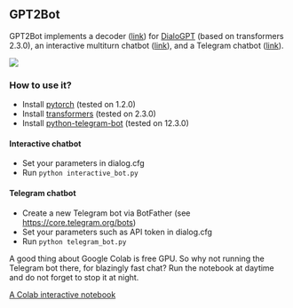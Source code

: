 ## GPT2Bot

GPT2Bot implements a decoder ([link](https://github.com/polakowo/textai/blob/master/GPT2Bot/decoder.py)) for [DialoGPT](https://github.com/microsoft/DialoGPT) (based on transformers 2.3.0), an interactive multiturn chatbot ([link](https://github.com/polakowo/textai/blob/master/GPT2Bot/interactive_bot.py)), and a Telegram chatbot ([link](https://github.com/polakowo/textai/blob/master/GPT2Bot/telegram_bot.py)). 

![](telegram_bot.gif)

### How to use it?

- Install [pytorch](https://github.com/pytorch/pytorch) (tested on 1.2.0)
- Install [transformers](https://github.com/huggingface/transformers) (tested on 2.3.0)
- Install [python-telegram-bot](https://github.com/python-telegram-bot/python-telegram-bot) (tested on 12.3.0)

#### Interactive chatbot

- Set your parameters in dialog.cfg
- Run `python interactive_bot.py`

#### Telegram chatbot

- Create a new Telegram bot via BotFather (see https://core.telegram.org/bots)
- Set your parameters such as API token in dialog.cfg
- Run `python telegram_bot.py`

A good thing about Google Colab is free GPU. So why not running the Telegram bot there, for blazingly fast chat? Run the notebook at daytime and do not forget to stop it at night.

[A Colab interactive notebook](https://colab.research.google.com/drive/1ahoqOyoIA7yIfCRm7UaWBeVfm_FADLJt)
